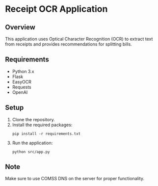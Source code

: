 # Receipt OCR Application

## Overview
This application uses Optical Character Recognition (OCR) to extract text from receipts and provides recommendations for splitting bills.

## Requirements
- Python 3.x
- Flask
- EasyOCR
- Requests
- OpenAI

## Setup
1. Clone the repository.
2. Install the required packages:
   ```
   pip install -r requirements.txt
   ```
3. Run the application:
   ```
   python src/app.py
   ```

## Note
Make sure to use COMSS DNS on the server for proper functionality.
